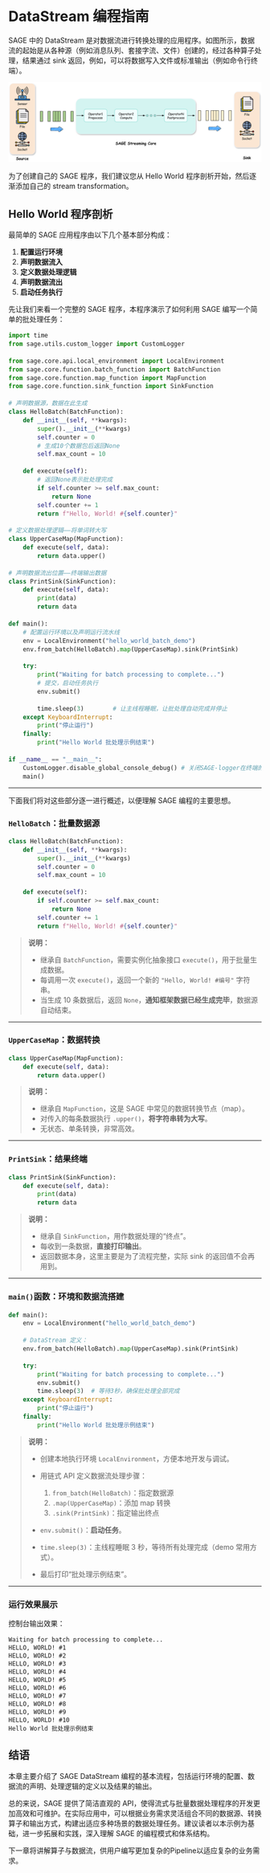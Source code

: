 # DataStream 编程指南

SAGE 中的 DataStream 是对数据流进行转换处理的应用程序。如图所示，数据流的起始是从各种源（例如消息队列、套接字流、文件）创建的，经过各种算子处理，结果通过 sink 返回，例如，可以将数据写入文件或标准输出（例如命令行终端）。

![DataStream Processing](../../assets/img/streaming.png)

为了创建自己的 SAGE 程序，我们建议您从 Hello World 程序剖析开始，然后逐渐添加自己的 stream transformation。

## Hello World 程序剖析

最简单的 SAGE 应用程序由以下几个基本部分构成：

1. **配置运行环境**
2. **声明数据流入**
3. **定义数据处理逻辑**
4. **声明数据流出**
5. **启动任务执行**


先让我们来看一个完整的 SAGE 程序，本程序演示了如何利用 SAGE 编写一个简单的批处理任务：

```Python
import time
from sage.utils.custom_logger import CustomLogger

from sage.core.api.local_environment import LocalEnvironment
from sage.core.function.batch_function import BatchFunction
from sage.core.function.map_function import MapFunction
from sage.core.function.sink_function import SinkFunction

# 声明数据源，数据在此生成
class HelloBatch(BatchFunction):
    def __init__(self, **kwargs):
        super().__init__(**kwargs)
        self.counter = 0
        # 生成10个数据包后返回None
        self.max_count = 10  
    
    def execute(self):
        # 返回None表示批处理完成
        if self.counter >= self.max_count:
            return None  
        self.counter += 1
        return f"Hello, World! #{self.counter}"

# 定义数据处理逻辑——将单词转大写
class UpperCaseMap(MapFunction):
    def execute(self, data):
        return data.upper()

# 声明数据流出位置——终端输出数据
class PrintSink(SinkFunction):
    def execute(self, data):
        print(data)
        return data

def main():
    # 配置运行环境以及声明运行流水线
    env = LocalEnvironment("hello_world_batch_demo")
    env.from_batch(HelloBatch).map(UpperCaseMap).sink(PrintSink)
    
    try:
        print("Waiting for batch processing to complete...")
        # 提交，启动任务执行
        env.submit()

        time.sleep(3)        # 让主线程睡眠，让批处理自动完成并停止
    except KeyboardInterrupt:
        print("停止运行")
    finally:
        print("Hello World 批处理示例结束")

if __name__ == "__main__":
    CustomLogger.disable_global_console_debug() # 关闭SAGE-logger在终端的输出
    main()

```

---

下面我们将对这些部分逐一进行概述，以便理解 SAGE 编程的主要思想。

### `HelloBatch`：批量数据源

```python
class HelloBatch(BatchFunction):
    def __init__(self, **kwargs):
        super().__init__(**kwargs)
        self.counter = 0
        self.max_count = 10 

    def execute(self):
        if self.counter >= self.max_count:
            return None 
        self.counter += 1
        return f"Hello, World! #{self.counter}"
```

> **说明：**
>
> * 继承自 `BatchFunction`，需要实例化抽象接口 `execute()`，用于批量生成数据。
> * 每调用一次 `execute()`，返回一个新的 `"Hello, World! #编号"` 字符串。
> * 当生成 10 条数据后，返回 `None`，**通知框架数据已经生成完毕**，数据源自动结束。

---

### `UpperCaseMap`：数据转换

```python
class UpperCaseMap(MapFunction):
    def execute(self, data):
        return data.upper()
```

> **说明：**
>
> * 继承自 `MapFunction`，这是 SAGE 中常见的数据转换节点（map）。
> * 对传入的每条数据执行 `.upper()`，**将字符串转为大写**。
> * 无状态、单条转换，非常高效。

---

### `PrintSink`：结果终端

```python
class PrintSink(SinkFunction):
    def execute(self, data):
        print(data)
        return data
```

> **说明：**
>
> * 继承自 `SinkFunction`，用作数据处理的“终点”。
> * 每收到一条数据，**直接打印输出**。
> * 返回数据本身，这里主要是为了流程完整，实际 sink 的返回值不会再用到。

---

### `main()`函数：环境和数据流搭建

```python
def main():
    env = LocalEnvironment("hello_world_batch_demo")

    # DataStream 定义：
    env.from_batch(HelloBatch).map(UpperCaseMap).sink(PrintSink)

    try:
        print("Waiting for batch processing to complete...")
        env.submit()
        time.sleep(3)  # 等待3秒，确保批处理全部完成
    except KeyboardInterrupt:
        print("停止运行")
    finally:
        print("Hello World 批处理示例结束")
```

> **说明：**
>
> * 创建本地执行环境 `LocalEnvironment`，方便本地开发与调试。
> * 用链式 API 定义数据流处理步骤：
>
>   1. `from_batch(HelloBatch)`：指定数据源
>   2. `.map(UpperCaseMap)`：添加 map 转换
>   3. `.sink(PrintSink)`：指定输出终点
> * `env.submit()`：**启动任务**。
> * `time.sleep(3)`：主线程睡眠 3 秒，等待所有处理完成（demo 常用方式）。
> * 最后打印“批处理示例结束”。

---


### 运行效果展示

控制台输出效果：

```plaintext
Waiting for batch processing to complete...
HELLO, WORLD! #1
HELLO, WORLD! #2
HELLO, WORLD! #3
HELLO, WORLD! #4
HELLO, WORLD! #5
HELLO, WORLD! #6
HELLO, WORLD! #7
HELLO, WORLD! #8
HELLO, WORLD! #9
HELLO, WORLD! #10
Hello World 批处理示例结束
```

## 结语

本章主要介绍了 SAGE DataStream 编程的基本流程，包括运行环境的配置、数据流的声明、处理逻辑的定义以及结果的输出。

总的来说，SAGE 提供了简洁直观的 API，使得流式与批量数据处理程序的开发更加高效和可维护。在实际应用中，可以根据业务需求灵活组合不同的数据源、转换算子和输出方式，构建出适应多种场景的数据处理任务。建议读者以本示例为基础，进一步拓展和实践，深入理解 SAGE 的编程模式和体系结构。

下一章将讲解算子与数据流，供用户编写更加复杂的Pipeline以适应复杂的业务需求。
